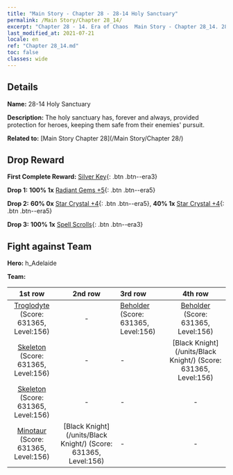 ```yaml
---
title: "Main Story - Chapter 28 - 28-14 Holy Sanctuary"
permalink: /Main Story/Chapter 28_14/
excerpt: "Chapter 28 - 14. Era of Chaos  Main Story - Chapter 28_14. 28-14 Holy Sanctuary"
last_modified_at: 2021-07-21
locale: en
ref: "Chapter 28_14.md"
toc: false
classes: wide
---
```


## Details

 **Name:** 28-14 Holy Sanctuary

 **Description:** The holy sanctuary has, forever and always, provided protection for heroes, keeping them safe from their enemies' pursuit.

 **Related to:** [Main Story Chapter 28](/Main Story/Chapter 28/)

## Drop Reward

 **First Complete Reward:** [Silver Key](/Items/con_693/){: .btn .btn--era3}

 **Drop 1:** **100% 1x** [Radiant Gems +5](/Items/mat_100/){: .btn .btn--era5}

 **Drop 2:** **60% 0x** [Star Crystal +4](/Items/mat_94/){: .btn .btn--era5}, **40% 1x** [Star Crystal +4](/Items/mat_94/){: .btn .btn--era5}

 **Drop 3:** **100% 1x** [Spell Scrolls](/Items/con_694/){: .btn .btn--era3}


## Fight against Team
 **Hero:** h_Adelaide

 **Team:**


  | 1st row | 2nd row | 3rd row | 4th row |
  |:----:|:----:|:----|:----:|
  | [Troglodyte](/units/Troglodyte/) (Score: 631365, Level:156)  | - | [Beholder](/units/Beholder/) (Score: 631365, Level:156)  | [Beholder](/units/Beholder/) (Score: 631365, Level:156)  |
  | [Skeleton](/units/Skeleton/) (Score: 631365, Level:156)  | - | - | [Black Knight](/units/Black Knight/) (Score: 631365, Level:156)  |
  | [Skeleton](/units/Skeleton/) (Score: 631365, Level:156)  | - | - | - |
  | [Minotaur](/units/Minotaur/) (Score: 631365, Level:156)  | [Black Knight](/units/Black Knight/) (Score: 631365, Level:156)  | - | - |


